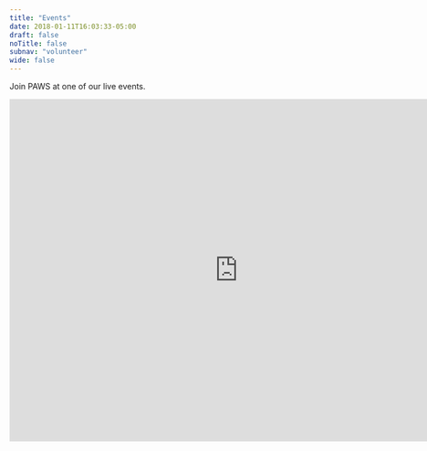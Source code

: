 ```yaml
---
title: "Events"
date: 2018-01-11T16:03:33-05:00
draft: false
noTitle: false
subnav: "volunteer"
wide: false
---
```


Join PAWS at one of our live events.

<iframe src="https://calendar.google.com/calendar/embed?src=c_6c8ea080f5389c3734a06aa9e009fcbc50ff085448aecec401ecad512604fcac%40group.calendar.google.com&ctz=America%2FNew_York" style="border: 0" width="800" height="600" frameborder="0" scrolling="no"></iframe>

